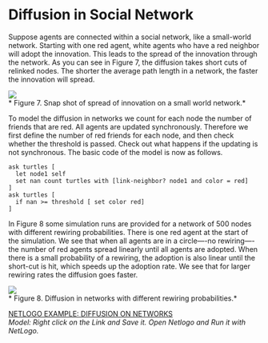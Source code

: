# Diffusion in Social Network
Suppose agents are connected within a social network, like a small-world network. Starting with one red agent, white agents who have a red neighbor will adopt the innovation. This leads to the spread of the innovation through the network. As you can see in Figure 7, the diffusion takes short cuts of relinked nodes. The shorter the average path length in a network, the faster the innovation will spread.

![](https://raw.githubusercontent.com/comses/intro-to-abm/master/assets/images/Ch_12_Fig_7.png)<br>*
Figure 7. Snap shot of spread of innovation on a small world network.*

To model the diffusion in networks we count for each node the number of friends that are red. All agents are updated synchronously. Therefore we first define the number of red friends for each node, and then check whether the threshold is passed. Check out what happens if the updating is not synchronous. The basic code of the model is now as follows.
```
ask turtles [
  let node1 self
  set nan count turtles with [link-neighbor? node1 and color = red]
]
ask turtles [
  if nan >= threshold [ set color red]
]
```
In Figure 8 some simulation runs are provided for a network of 500 nodes with different rewiring probabilities. There is one red agent at the start of the simulation. We see that when all agents are in a circle—-no rewiring—-the number of red agents spread linearly until all agents are adopted. When there is a small probability of a rewiring, the adoption is also linear until the short-cut is hit, which speeds up the adoption rate. We see that for larger rewiring rates the diffusion goes faster.

![](https://raw.githubusercontent.com/comses/intro-to-abm/master/assets/images/Ch_12_Fig_8.png)<br>*
Figure 8. Diffusion in networks with different rewiring probabilities.*

[NETLOGO EXAMPLE: DIFFUSION ON NETWORKS](https://raw.githubusercontent.com/comses/intro-to-abm/master/assets/netlogo/dif-network.nlogo)<br>*Model: Right click on the Link and Save it. Open Netlogo and Run it with NetLogo.*

